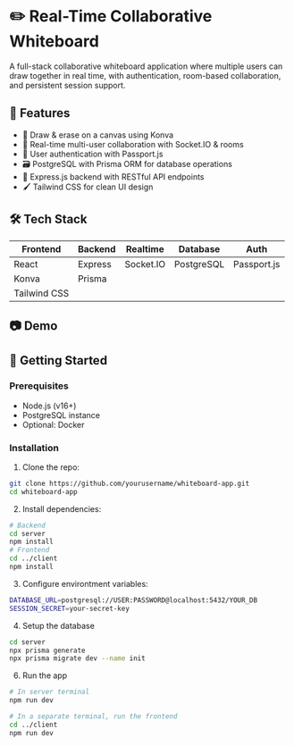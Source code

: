 # ✏️ Real-Time Collaborative Whiteboard

A full-stack collaborative whiteboard application where multiple users can draw together in real time, with authentication, room-based collaboration, and persistent session support.

## 🚀 Features

- 🎨 Draw & erase on a canvas using Konva
- 🤝 Real-time multi-user collaboration with Socket.IO & rooms
- 🔐 User authentication with Passport.js
- 🗃️ PostgreSQL with Prisma ORM for database operations
- 🧠 Express.js backend with RESTful API endpoints
- 🖌️ Tailwind CSS for clean UI design

## 🛠️ Tech Stack

| Frontend | Backend | Realtime | Database | Auth |
|----------|---------|----------|----------|------|
| React    | Express | Socket.IO| PostgreSQL| Passport.js |
| Konva    | Prisma  |          |          |         |
| Tailwind CSS |     |          |          |         |

## 📷 Demo


## 🧪 Getting Started

### Prerequisites

- Node.js (v16+)
- PostgreSQL instance
- Optional: Docker

### Installation

1. Clone the repo:

```bash
git clone https://github.com/yourusername/whiteboard-app.git
cd whiteboard-app

```

2. Install dependencies:

```bash
# Backend
cd server
npm install
# Frontend
cd ../client
npm install
```

3. Configure environtment variables:

```bash
DATABASE_URL=postgresql://USER:PASSWORD@localhost:5432/YOUR_DB
SESSION_SECRET=your-secret-key

``` 
4. Setup the database 

```bash 
cd server
npx prisma generate
npx prisma migrate dev --name init

```

6. Run the app 

```bash
# In server terminal
npm run dev

# In a separate terminal, run the frontend
cd ../client
npm run dev

```